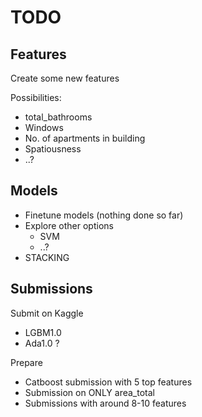 # TODO



## Features
Create some new features

Possibilities:
* total_bathrooms
* Windows
* No. of apartments in building
* Spatiousness
* ..?


## Models
* Finetune models (nothing done so far)
* Explore other options
    * SVM
    * ..?
* STACKING

## Submissions

Submit on Kaggle
* LGBM1.0
* Ada1.0 ?

Prepare
* Catboost submission with 5 top features
* Submission on ONLY area_total
* Submissions with around 8-10 features